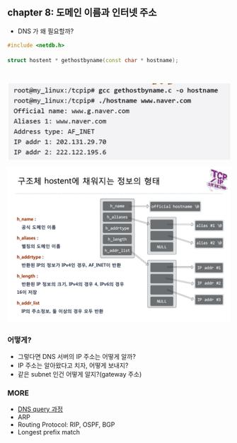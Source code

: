 ## chapter 8: 도메인 이름과 인터넷 주소
- DNS 가 왜 필요할까?

```cpp
#include <netdb.h>

struct hostent * gethostbyname(const char * hostname);
```
<br/>

![결과](/assets/dns_hostent_result.png)


![hostent](/assets/dns_hostent.png)


### 어떻게?
- 그렇다면 DNS 서버의 IP 주소는 어떻게 알까?
- IP 주소는 알아왔다고 치자, 어떻게 보내지?
- 같은 subnet 인건 어떻게 알지?(gateway 주소)


### MORE
- [DNS query 과정](https://www.cloudflare.com/ko-kr/learning/dns/what-is-dns/)
- ARP
- Routing Protocol: RIP, OSPF, BGP
- Longest prefix match
